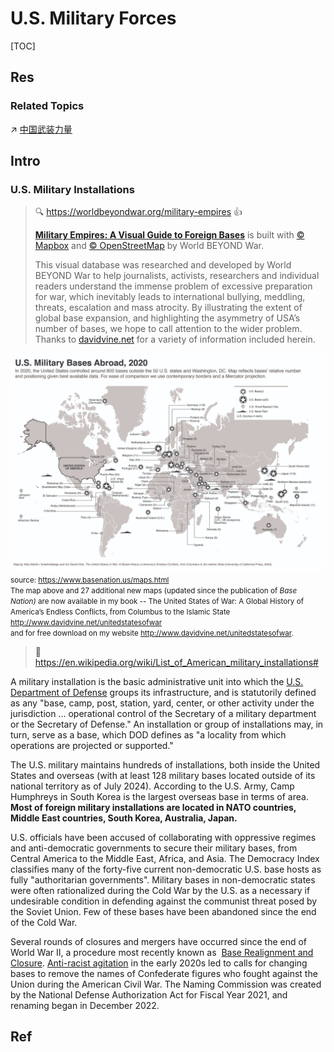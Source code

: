 # U.S. Military Forces

[TOC]



## Res
### Related Topics
↗ [中国武装力量](../../../../Asia/China%20🇨🇳/中国大陆地区/🚀%20中国发展力量概况/🔫%20中国武装力量/中国武装力量.md)



## Intro
### U.S. Military Installations
> 🔍 https://worldbeyondwar.org/military-empires 👍
> 
> **[Military Empires: A Visual Guide to Foreign Bases](https://worldbeyondwar.org/military-empires)** is built with [© Mapbox](https://mapbox.com/about/maps) and [© OpenStreetMap](https://openstreetmap.org/) by World BEYOND War.
> 
> This visual database was researched and developed by World BEYOND War to help journalists, activists, researchers and individual readers understand the immense problem of excessive preparation for war, which inevitably leads to international bullying, meddling, threats, escalation and mass atrocity. By illustrating the extent of global base expansion, and highlighting the asymmetry of USA’s number of bases, we hope to call attention to the wider problem. Thanks to [davidvine.net](https://davidvine.net/) for a variety of information included herein.

![](../../../../../../../../Assets/Pics/Pasted%20image%2020250723012631.png)
<small>source: <a>https://www.basenation.us/maps.html</a><br>The map above and 27 additional new maps (updated since the publication of _Base Nation)_ are now available in my book -- The United States of War: A Global History of America’s Endless Conflicts, from Columbus to the Islamic State <a>http://www.davidvine.net/unitedstatesofwar</a> <br>
and for free download on my website <a>http://www.davidvine.net/unitedstatesofwar</a>.</small>

> 🔗 https://en.wikipedia.org/wiki/List_of_American_military_installations#

A military installation is the basic administrative unit into which the [U.S. Department of Defense](https://en.wikipedia.org/wiki/United_States_Department_of_Defense "United States Department of Defense") groups its infrastructure, and is statutorily defined as any "base, camp, post, station, yard, center, or other activity under the jurisdiction ...  operational control of the Secretary of a military department or the Secretary of Defense." An installation or group of installations may, in turn, serve as a base, which DOD defines as "a locality from which operations are projected or supported."

The U.S. military maintains hundreds of installations, both inside the United States and overseas (with at least 128 military bases located outside of its national territory as of July 2024). According to the U.S. Army, Camp Humphreys in South Korea is the largest overseas base in terms of area. **Most of foreign military installations are located in NATO countries, Middle East countries, South Korea, Australia, Japan.**

U.S. officials have been accused of collaborating with oppressive regimes and anti-democratic governments to secure their military bases, from Central America to the Middle East, Africa, and Asia. The Democracy Index classifies many of the forty-five current non-democratic U.S. base hosts as fully "authoritarian governments". Military bases in non-democratic states were often rationalized during the Cold War by the U.S. as a necessary if undesirable condition in defending against the communist threat posed by the Soviet Union. Few of these bases have been abandoned since the end of the Cold War.

Several rounds of closures and mergers have occurred since the end of World War II, a procedure most recently known as  [Base Realignment and Closure](https://en.wikipedia.org/wiki/Base_Realignment_and_Closure "Base Realignment and Closure"). [Anti-racist agitation](https://en.wikipedia.org/wiki/2020%E2%80%932023_United_States_racial_unrest "2020–2023 United States racial unrest") in the early 2020s led to calls for changing bases to remove the names of Confederate figures who fought against the Union during the American Civil War. The Naming Commission was created by the National Defense Authorization Act for Fiscal Year 2021, and renaming began in December 2022.



## Ref

